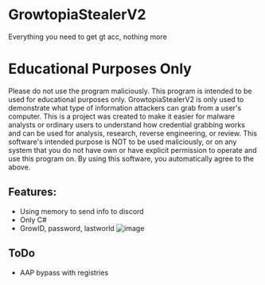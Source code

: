 # GrowtopiaStealerV2
Everything you need to get gt acc, nothing more
# Educational Purposes Only
Please do not use the program maliciously. This program is intended to be used for educational purposes only. GrowtopiaStealerV2 is only used to demonstrate what type of information attackers can grab from a user's computer. This is a project was created to make it easier for malware analysts or ordinary users to understand how credential grabbing works and can be used for analysis, research, reverse engineering, or review. This software's intended purpose is NOT to be used maliciously, or on any system that you do not have own or have explicit permission to operate and use this program on. By using this software, you automatically agree to the above.
## Features:
- Using memory to send info to discord
- Only C#
- GrowID, password, lastworld
![image](https://user-images.githubusercontent.com/65458800/179433704-516bc9b7-4f1b-4759-a328-700bfc315577.png)

## ToDo
- AAP bypass with registries
